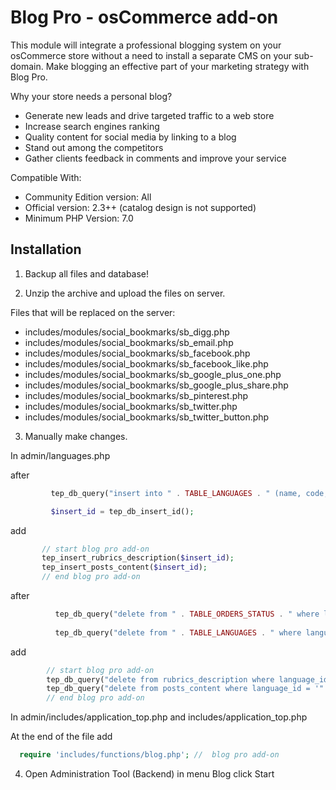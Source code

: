 # Blog Pro - osCommerce add-on
This module will integrate a professional blogging system on your osCommerce store without a need to install a separate CMS on your sub-domain. Make blogging an effective part of your marketing strategy with Blog Pro.

Why your store needs a personal blog?

* Generate new leads and drive targeted traffic to a web store
* Increase search engines ranking
* Quality content for social media by linking to a blog
* Stand out among the competitors
* Gather clients feedback in comments and improve your service

Compatible With:

* Community Edition version: All 
* Official version: 2.3++ (catalog design is not supported)
* Minimum PHP Version: 7.0

## Installation

1. Backup all files and database!

2. Unzip the archive and upload the files on server.

Files that will be replaced on the server:

- includes/modules/social_bookmarks/sb_digg.php
- includes/modules/social_bookmarks/sb_email.php
- includes/modules/social_bookmarks/sb_facebook.php
- includes/modules/social_bookmarks/sb_facebook_like.php
- includes/modules/social_bookmarks/sb_google_plus_one.php
- includes/modules/social_bookmarks/sb_google_plus_share.php
- includes/modules/social_bookmarks/sb_pinterest.php
- includes/modules/social_bookmarks/sb_twitter.php
- includes/modules/social_bookmarks/sb_twitter_button.php 

3. Manually make changes.

In admin/languages.php
 
after

```php
         tep_db_query("insert into " . TABLE_LANGUAGES . " (name, code, image, directory, sort_order) values ('" . tep_db_input($name) . "', '" . tep_db_input($code) . "', '" . tep_db_input($image) . "', '" . tep_db_input($directory) . "', '" . tep_db_input($sort_order) . "')");

         $insert_id = tep_db_insert_id();
```
 
 add 
 
```php
       // start blog pro add-on
       tep_insert_rubrics_description($insert_id);
       tep_insert_posts_content($insert_id);
       // end blog pro add-on
```
 
 after
 
```php
          tep_db_query("delete from " . TABLE_ORDERS_STATUS . " where language_id = '" . (int)$lID . "'");
 
          tep_db_query("delete from " . TABLE_LANGUAGES . " where languages_id = '" . (int)$lID . "'");
```
 add 
 
```php
        // start blog pro add-on
        tep_db_query("delete from rubrics_description where language_id = '" . (int)$lID . "'");
        tep_db_query("delete from posts_content where language_id = '" . (int)$lID . "'");
        // end blog pro add-on
```
In admin/includes/application_top.php and
includes/application_top.php

At the end of the file add

```php
  require 'includes/functions/blog.php'; //  blog pro add-on
```

4. Open Administration Tool (Backend) in menu Blog click Start
